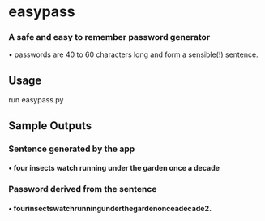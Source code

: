 # easypass
### A safe and easy to remember password generator

• passwords are 40 to 60 characters long and form a sensible(!) sentence. 

## Usage
run easypass.py

## Sample Outputs

### Sentence generated by the app
#### • four insects watch running under the garden once a decade

### Password derived from the sentence
#### • fourinsectswatchrunningunderthegardenonceadecade2.
